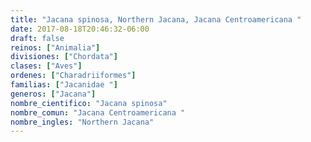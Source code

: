 ```yaml
---
title: "Jacana spinosa, Northern Jacana, Jacana Centroamericana "
date: 2017-08-18T20:46:32-06:00
draft: false
reinos: ["Animalia"]
divisiones: ["Chordata"]
clases: ["Aves"]
ordenes: ["Charadriiformes"]
familias: ["Jacanidae "]
generos: ["Jacana"]
nombre_cientifico: "Jacana spinosa"
nombre_comun: "Jacana Centroamericana "
nombre_ingles: "Northern Jacana"
---
```

